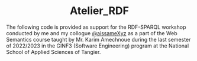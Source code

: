 <h1 align="center"> Atelier_RDF </h1>

The following code is provided as support for the RDF-SPARQL workshop conducted by me and my collogue <a href="https://github.com/aissameXyz">@aissameXyz<a/> as a part of the Web Semantics course taught by Mr. Karim Amechnoue during the last semester of 2022/2023 in the GINF3 (Software Engineering) program at the National School of Applied Sciences of Tangier.



